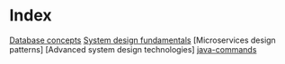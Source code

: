 # Index

[Database concepts](./database-concepts.md)
[System design fundamentals](./system-design/system-design-fundamentals.md)
[Microservices design patterns]
[Advanced system design technologies]
[java-commands](./java-commands.md)
